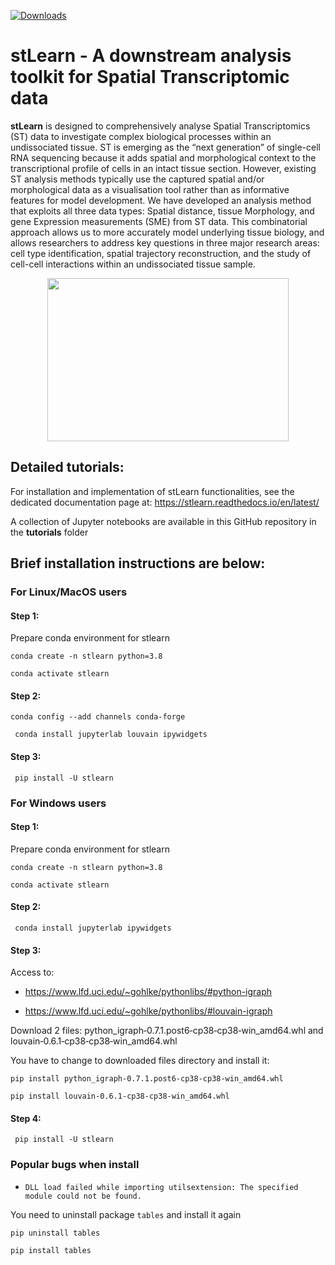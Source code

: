 [![Downloads](https://static.pepy.tech/personalized-badge/stlearn?period=total&units=international_system&left_color=black&right_color=orange&left_text=Downloads)](https://pepy.tech/project/stlearn)

# stLearn - A downstream analysis toolkit for Spatial Transcriptomic data

**stLearn** is designed to comprehensively analyse Spatial Transcriptomics (ST) data to investigate complex biological processes within an undissociated tissue. ST is emerging as the “next generation” of single-cell RNA sequencing because it adds spatial and morphological context to the transcriptional profile of cells in an intact tissue section. However, existing ST analysis methods typically use the captured spatial and/or morphological data as a visualisation tool rather than as informative features for model development. We have developed an analysis method that exploits all three data types: Spatial distance, tissue Morphology, and gene Expression measurements (SME) from ST data. This combinatorial approach allows us to more accurately model underlying tissue biology, and allows researchers to address key questions in three major research areas: cell type identification, spatial trajectory reconstruction, and the study of cell-cell interactions within an undissociated tissue sample.

<p align="center">
<img src="https://i.imgur.com/yfXlCYO.png" alt="" width="386" height="261" />
</p>

## Detailed tutorials:

For installation and implementation of stLearn functionalities, see the dedicated documentation page at: https://stlearn.readthedocs.io/en/latest/

A collection of Jupyter notebooks are available in this GitHub repository in the **tutorials** folder 

## Brief installation instructions are below:

### For Linux/MacOS users

#### Step 1:

Prepare conda environment for stlearn

``` conda create -n stlearn python=3.8 ```

``` conda activate stlearn ```

#### Step 2:

``` conda config --add channels conda-forge ```

``` conda install jupyterlab louvain ipywidgets```


#### Step 3:

``` pip install -U stlearn```


### For Windows users

#### Step 1:

Prepare conda environment for stlearn

``` conda create -n stlearn python=3.8 ```

``` conda activate stlearn ```

#### Step 2:


``` conda install jupyterlab ipywidgets```

#### Step 3:

Access to: 

 - https://www.lfd.uci.edu/~gohlke/pythonlibs/#python-igraph

 - https://www.lfd.uci.edu/~gohlke/pythonlibs/#louvain-igraph

Download 2 files: python_igraph‑0.7.1.post6‑cp38‑cp38‑win_amd64.whl and louvain‑0.6.1‑cp38‑cp38‑win_amd64.whl

You have to change to downloaded files directory and install it:

``` pip install python_igraph‑0.7.1.post6‑cp38‑cp38‑win_amd64.whl ```

``` pip install louvain‑0.6.1‑cp38‑cp38‑win_amd64.whl ```


#### Step 4:

``` pip install -U stlearn```


### Popular bugs when install

- `DLL load failed while importing utilsextension: The specified module could not be found.`

You need to uninstall package `tables` and install it again


``` pip uninstall tables ```

``` pip install tables ```
